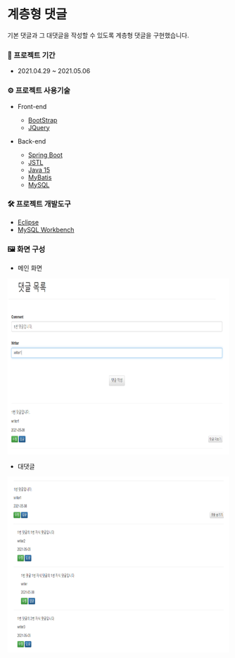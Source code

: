 # 계층형 댓글

기본 댓글과 그 대댓글을 작성할 수 있도록 계층형 댓글을 구현했습니다.

### 📅 프로젝트 기간
 - 2021.04.29 ~ 2021.05.06

### ⚙️ 프로젝트 사용기술

 - Front-end
    - [BootStrap](https://getbootstrap.com/)
    - [JQuery](https://jquery.com/)

 - Back-end
    - [Spring Boot](https://docs.spring.io/spring-boot/docs/current/reference/htmlsingle)
    - [JSTL](https://www.oracle.com/java/technologies/)
    - [Java 15](https://docs.oracle.com/javase/15/docs/api/)
    - [MyBatis](https://github.com/mybatis/mybatis-3)
    - [MySQL](https://dev.mysql.com/doc/refman/8.0/en/)

### 🛠️ 프로젝트 개발도구
 - [Eclipse](https://www.eclipse.org/)
 - [MySQL Workbench](https://dev.mysql.com/downloads/workbench/)

### 🖼️ 화면 구성

 - 메인 화면
<p align="center">
    <img src="/images/dynamicMain.PNG" width = "600" height = "400"/>
</p>

 - 대댓글
<p align="center">
    <img src="/images/comment.PNG" width = "600" height = "400"/>
</p>
